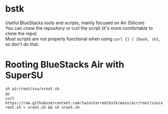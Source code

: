 # bstk
 Useful BlueStacks tools and scripts, mainly focused on Air (Silicon) \
 You can clone the repository or curl the script (it's more comfortable to clone the repo) \
 Most scripts are not properly functional when using ```curl {} | {bash, sh}```, so don't do that.

# Rooting BlueStacks Air with SuperSU
```sh air/root/ssu/xroot.sh``` \
or \
```curl https://raw.githubusercontent.com/twinstarred/bstk/main/air/root/ssu/xroot.sh > xroot.sh && sh xroot.sh```
